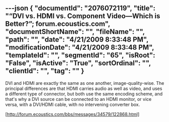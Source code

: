 ---json
{
  "documentId": "2076072119",
  "title": "“DVI vs. HDMI vs. Component Video—Which is Better?”; forum.ecoustics.com",
  "documentShortName": "",
  "fileName": "",
  "path": "",
  "date": "4/21/2009 8:33:48 PM",
  "modificationDate": "4/21/2009 8:33:48 PM",
  "templateId": "",
  "segmentId": "65",
  "isRoot": "False",
  "isActive": "True",
  "sortOrdinal": "",
  "clientId": "",
  "tag": ""
}
---

DVI and HDMI are exactly the same as one another, image-quality-wise. The principal differences are that HDMI carries audio as well as video, and uses a different type of connector, but both use the same encoding scheme, and that's why a DVI source can be connected to an HDMI monitor, or vice versa, with a DVI/HDMI cable, with no intervening converter box.

[http://forum.ecoustics.com/bbs/messages/34579/122868.html]
